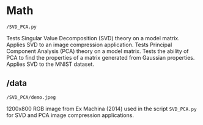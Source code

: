 # Math

`/SVD_PCA.py`

Tests Singular Value Decomposition (SVD) theory on a model matrix. Applies SVD to an image compression application. Tests Principal Component Analysis (PCA) theory on a model matrix. Tests the ability of PCA to find the properties of a matrix generated from Gaussian properties. Applies SVD to the MNIST dataset.

## /data

`/SVD_PCA/demo.jpeg`

1200x800 RGB image from Ex Machina (2014) used in the script `SVD_PCA.py` for SVD and PCA image compression applications. 